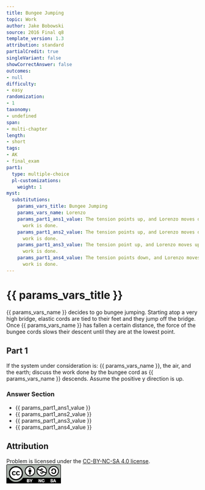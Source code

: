 ```yaml
---
title: Bungee Jumping
topic: Work
author: Jake Bobowski
source: 2016 Final q8
template_version: 1.3
attribution: standard
partialCredit: true
singleVariant: false
showCorrectAnswer: false
outcomes:
- null
difficulty:
- easy
randomization:
- 1
taxonomy:
- undefined
span:
- multi-chapter
length:
- short
tags:
- AK
- final_exam
part1:
  type: multiple-choice
  pl-customizations:
    weight: 1
myst:
  substitutions:
    params_vars_title: Bungee Jumping
    params_vars_name: Lorenzo
    params_part1_ans1_value: The tension points up, and Lorenzo moves down, so positive
      work is done.
    params_part1_ans2_value: The tension points up, and Lorenzo moves down, so negative
      work is done.
    params_part1_ans3_value: The tension point up, and Lorenzo moves up, so positive
      work is done.
    params_part1_ans4_value: The tension points down, and Lorenzo moves down, so negative
      work is done.
---
```

# {{ params_vars_title }}
{{ params_vars_name }} decides to go bungee jumping. Starting atop a very high bridge, elastic cords are tied to their feet and they jump off the bridge. Once {{ params_vars_name }} has fallen a certain distance, the force of the bungee cords slows their descent until they are at the lowest point.

## Part 1

If the system under consideration is: {{ params_vars_name }}, the air, and the earth; discuss the work done by the bungee cord as {{ params_vars_name }} descends. Assume the positive y direction is up.

### Answer Section

- {{ params_part1_ans1_value }}
- {{ params_part1_ans2_value }}
- {{ params_part1_ans3_value }}
- {{ params_part1_ans4_value }}

## Attribution

Problem is licensed under the [CC-BY-NC-SA 4.0 license](https://creativecommons.org/licenses/by-nc-sa/4.0/).<br> ![The Creative Commons 4.0 license requiring attribution-BY, non-commercial-NC, and share-alike-SA license.](https://raw.githubusercontent.com/firasm/bits/master/by-nc-sa.png)